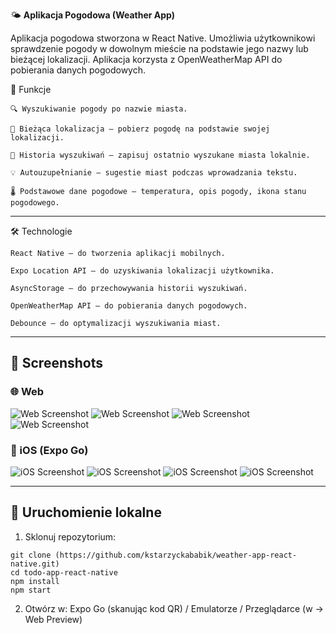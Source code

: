 🌤️ **Aplikacja Pogodowa (Weather App)**

Aplikacja pogodowa stworzona w React Native. Umożliwia użytkownikowi sprawdzenie pogody w dowolnym mieście na podstawie jego nazwy lub bieżącej lokalizacji. Aplikacja korzysta z OpenWeatherMap API do pobierania danych pogodowych.

🚀 Funkcje

    🔍 Wyszukiwanie pogody po nazwie miasta.

    📍 Bieżąca lokalizacja – pobierz pogodę na podstawie swojej lokalizacji.

    📝 Historia wyszukiwań – zapisuj ostatnio wyszukane miasta lokalnie.

    💡 Autouzupełnianie – sugestie miast podczas wprowadzania tekstu.

    🌡️ Podstawowe dane pogodowe – temperatura, opis pogody, ikona stanu pogodowego.

---

🛠️ Technologie

    React Native – do tworzenia aplikacji mobilnych.

    Expo Location API – do uzyskiwania lokalizacji użytkownika.

    AsyncStorage – do przechowywania historii wyszukiwań.

    OpenWeatherMap API – do pobierania danych pogodowych.

    Debounce – do optymalizacji wyszukiwania miast.



---

## 📸 Screenshots

### 🌐 Web
![Web Screenshot](./Screenshots/web1.png) ![Web Screenshot](./Screenshots/web2.png) ![Web Screenshot](./Screenshots/web3.png) ![Web Screenshot](./Screenshots/web4.png)

### 📱 iOS (Expo Go)
![iOS Screenshot](./Screenshots/ios1.png) ![iOS Screenshot](./Screenshots/ios2.png) ![iOS Screenshot](./Screenshots/ios3.png) ![iOS Screenshot](./Screenshots/ios4.png) 



---

## 🚀 Uruchomienie lokalne

1. Sklonuj repozytorium:
```
git clone (https://github.com/kstarzyckababik/weather-app-react-native.git)
cd todo-app-react-native  
npm install  
npm start
```

2. Otwórz w: Expo Go (skanując kod QR) / Emulatorze / Przeglądarce (w → Web Preview)
